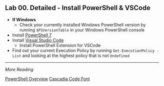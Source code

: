 ## Lab 00. Detailed - Install PowerShell & VSCode

- **If Windows**
    - Check your currently installed Windows PowerShell version by running `$PSVersionTable` in your Windows PowerShell console
- Install [PowerShell 7](https://github.com/PowerShell/PowerShell/releases/tag/v7.0.0)
- Install [Visual Studio Code](http://aka.ms/vscode)
    - Install PowerShell Extension for VSCode
- Find out your current Execution Policy by running `Get-ExecutionPolicy -List` and looking at the highest policy that is not `Undefined`

---

*More Reading*

[PowerShell Overview](https://docs.microsoft.com/en-us/powershell/scripting/overview)
[Cascadia Code Font](https://github.com/microsoft/cascadia-code)